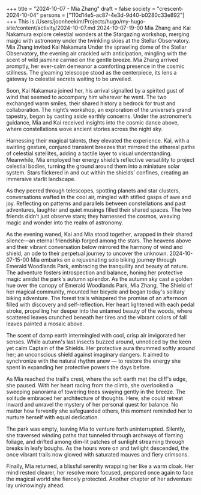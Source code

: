 +++
title = "2024-10-07 - Mia Zhang"
draft = false
society = "crescent-2024-10-04"
persons = ["110d14e5-ac87-4e3d-9d40-b0280c33e892"]
+++
This is /Users/joonheekim/Projects/hugo/my-hugo-site/content/activity/2024-10-07.md
2024-10-07-19-00
Mia Zhang and Kai Nakamura explore celestial wonders at the Stargazing workshop, merging magic with astronomy under the twinkling skies at the Stellar Observatory.
Mia Zhang invited Kai Nakamura
Under the sprawling dome of the Stellar Observatory, the evening air crackled with anticipation, mingling with the scent of wild jasmine carried on the gentle breeze. Mia Zhang arrived promptly, her ever-calm demeanor a comforting presence in the cosmic stillness. The gleaming telescope stood as the centerpiece, its lens a gateway to celestial secrets waiting to be unveiled.

Soon, Kai Nakamura joined her, his arrival signalled by a spirited gust of wind that seemed to accompany him wherever he went. The two exchanged warm smiles, their shared history a bedrock for trust and collaboration. The night’s workshop, an exploration of the universe’s grand tapestry, began by casting aside earthly concerns. Under the astronomer’s guidance, Mia and Kai received insights into the cosmic dance above, where constellations wove ancient stories across the night sky.

Harnessing their magical talents, they elevated the experience. Kai, with a swirling gesture, conjured transient breezes that mirrored the ethereal paths of celestial satellites, adding a tactile layer to visual understanding. Meanwhile, Mia employed her energy shield’s reflective versatility to project celestial bodies, turning the ground around them into a miniature solar system. Stars flickered in and out within the shields’ confines, creating an immersive starlit landscape.

As they peered through telescopes, spotting planets and star clusters, conversations wafted in the cool air, mingled with stifled gasps of awe and joy. Reflecting on patterns and parallels between constellations and past adventures, laughter and quiet musings filled their shared spaces. The two friends didn’t just observe stars; they harnessed the cosmos, weaving magic and wonder into the realm of astronomy.

As the evening waned, Kai and Mia stood together, wrapped in their shared silence—an eternal friendship forged among the stars. The heavens above and their vibrant conversation below mirrored the harmony of wind and shield, an ode to their perpetual journey to uncover the unknown.
2024-10-07-15-00
Mia embarks on a rejuvenating solo biking journey through Emerald Woodlands Park, embracing the tranquility and beauty of nature. The adventure fosters introspection and balance, honing her protective magic amidst the park's autumn splendor.
As the autumn sky cast a golden hue over the canopy of Emerald Woodlands Park, Mia Zhang, The Shield of her magical community, mounted her bicycle and began today's solitary biking adventure. The forest trails whispered the promise of an afternoon filled with discovery and self-reflection. Her heart lightened with each pedal stroke, propelling her deeper into the untamed beauty of the woods, where scattered leaves crunched beneath her tires and the vibrant colors of fall leaves painted a mosaic above.

The scent of damp earth intermingled with cool, crisp air invigorated her senses. While autumn's last insects buzzed around, unnoticed by the keen yet calm Captain of the Shields. Her protective aura thrummed softly around her; an unconscious shield against imaginary dangers. It aimed to synchronize with the natural rhythm anew — to restore the energy she spent in expanding her protective powers the days before.

As Mia reached the trail's crest, where the soft earth met the cliff's edge, she paused. With her heart racing from the climb, she overlooked a sweeping panorama of towering trees swaying gently in the breeze. The solitude embraced her architecture of thoughts. Here, she could retreat inward and unravel the mystery of her personal quest for balance. No matter how fervently she safeguarded others, this moment reminded her to nurture herself with equal dedication.

The park was empty, leaving Mia to venture forth uninterrupted. Silently, she traversed winding paths that tunneled through archways of flaming foliage, and drifted among dim-lit patches of sunlight streaming through breaks in leafy boughs. As the hours wore on and twilight descended, the once vibrant trails now glowed with saturated mauves and fiery crimsons.

Finally, Mia returned, a blissful serenity wrapping her like a warm cloak. Her mind rested clearer, her resolve more focused, prepared once again to face the magical world she fiercely protected. Another chapter of her adventure lay unknowingly ahead.
